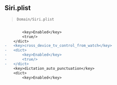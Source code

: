## Siri.plist

> `Domain/Siri.plist`

```diff

 		<key>Enabled</key>
 		<true/>
 	</dict>
-	<key>cross_device_tv_control_from_watch</key>
-	<dict>
-		<key>Enabled</key>
-		<true/>
-	</dict>
 	<key>dictation_auto_punctuation</key>
 	<dict>
 		<key>Enabled</key>

```
